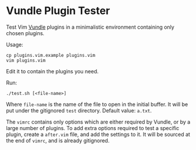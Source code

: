 # Vundle Plugin Tester

Test Vim [Vundle](https://github.com/gmarik/Vundle.vim) plugins in a minimalistic environment
containing only chosen plugins.

Usage:

    cp plugins.vim.example plugins.vim
    vim plugins.vim

Edit it to contain the plugins you need.

Run:

    ./test.sh [<file-name>]

Where `file-name` is the name of the file to open in the initial buffer.
It will be put under the gitignored `test` directory. Default value: `a.txt`.

The `vimrc` contains only options which are either required by Vundle,
or by a large number of plugins.
To add extra options required to test a specific plugin,
create a `after.vim` file, and add the settings to it.
It will be sourced at the end of `vimrc`, and is already gitignored.
